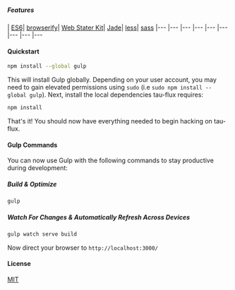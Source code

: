 ##### Features
| [ES6](https://github.com/sebmck/6to5)| [browserify](http://browserify.org/)| [Web Stater Kit](https://github.com/google/web-starter-kit)| [Jade](http://jade-lang.com/)| [less](http://lesscss.org/)| [sass](https://github.com/sass/node-sass)
|--- |--- |--- |--- |--- |--- |--- |--- |---

#### Quickstart

```sh
npm install --global gulp
```

This will install Gulp globally. Depending on your user account, you may need to gain elevated permissions using `sudo` (i.e `sudo npm install --global gulp`). Next, install the local dependencies tau-flux requires:

```sh
npm install
```

That's it! You should now have everything needed to begin hacking on tau-flux.

#### Gulp Commands

You can now use Gulp with the following commands to stay productive during development:

##### Build & Optimize

```sh
gulp
```

##### Watch For Changes & Automatically Refresh Across Devices

```sh
gulp watch serve build
```

Now direct your browser to `http://localhost:3000/`

#### License
[MIT](https://github.com/markuz-brasil/tau-flux/blob/master/LICENSE)
